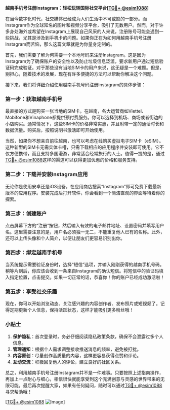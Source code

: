 **越南手机号注册Instagram：轻松玩转国际社交平台[[TG💪+ @esim1088](https://t.me/s/esim1088)]**

在当今数字化时代，社交媒体已经成为人们生活中不可或缺的一部分。而Instagram作为全球知名的图片和视频分享平台，吸引了无数用户。然而，对于许多身处海外或希望在Instagram上展现自己风采的人来说，注册账号可能会遇到一些挑战，尤其是涉及到手机卡的问题。如果你正在为如何用越南手机号注册Instagram而苦恼，那么这篇文章就是为你量身定制的。

首先，我们需要了解为何需要一个本地号码来注册Instagram。这是因为Instagram为了确保账户的安全性以及防止垃圾信息泛滥，要求新用户通过短信验证码完成验证。对于那些没有当地SIM卡的用户来说，这无疑是一个难题。但是，别担心，随着技术的发展，现在有许多便捷的方法可以帮助你解决这个问题。

接下来，我们将详细介绍使用越南手机号码注册Instagram的具体步骤：

### 第一步：获取越南手机号

最直接的方式是购买一张当地的SIM卡。在越南，各大运营商如Viettel、Mobifone和Vinaphone都提供预付费服务。你可以选择到机场、商场或者街边的小店购买。通常情况下，这些SIM卡的价格非常实惠，并且附带一定的通话时长和数据流量。购买后，按照说明书激活即可开始使用。

当然，如果你不想亲自前往越南，也可以考虑在线购买虚拟电子SIM卡（eSIM）。这种新型的SIM卡无需实体卡槽，只需下载相应的应用程序并安装即可使用。它不仅方便携带，而且支持多国漫游，非常适合经常旅行的人士。值得一提的是，通过[TG💪+ @esim1088](https://t.me/s/esim1088)这样的渠道可以获得更加优惠的价格和服务支持。

### 第二步：下载并安装Instagram应用

无论你是使用安卓还是iOS设备，在应用商店搜索“Instagram”即可免费下载最新版本的应用程序。安装完成后打开软件，你会看到一个简洁直观的界面等待着你的探索。

### 第三步：创建账户

点击屏幕下方的“注册”按钮，然后输入有效的电子邮件地址、设置密码并填写用户名。这里需要注意的是，用户名必须独一无二，不能重复他人已有的名称。此外，还可以上传头像和个人简介，以便让朋友们更容易识别出你。

### 第四步：绑定越南手机号

当系统提示需要验证身份时，选择“短信”选项，并输入刚刚获得的越南手机号码。稍等片刻后，你应该会收到一条来自Instagram的确认短信。将短信中的验证码填入指定位置，点击提交。如果一切正常的话，恭喜你！你的账户已经成功激活啦！

### 第五步：享受社交乐趣

现在，你可以开始浏览动态、关注感兴趣的内容创作者、发布照片或短视频了。记得定期更新个人信息，保持活跃状态，这样才能吸引更多粉丝哦！

### 小贴士

1. **保护隐私**：首次登录时，务必仔细阅读隐私政策条款，确保不会泄露过多个人信息。
2. **管理通知**：根据个人需求调整接收推送消息的频率，避免被打扰。
3. **内容原创**：尽量创作高质量的内容，这样更容易获得点赞和评论。
4. **互动交流**：积极回复他人的评论，建立良好的社区关系。

总之，利用越南手机号注册Instagram并不是一件难事。只要按照上述指南操作，再加上一点耐心与细心，相信很快就能享受到这个充满创意与灵感的世界带来的无限可能。最后再次提醒大家，如果有任何疑问，随时可以通过[TG💪+ @esim1088](https://t.me/s/esim1088)寻求帮助哦！

[[TG💪+ @esim1088](https://t.me/s/esim1088) ![Image](https://i.postimg.cc/4NQfJmqS/Snipaste-2025-05-13-00-14-12.png)]